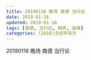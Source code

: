 ```yaml
---
title: 20190116 晚场 南德 当行论
date: 2019-01-16
updated: 2019-01-16
tags: [南德, 当行论, 相声, 高峰]
categories: (2018)戊戌年场次 
---
```

20190116 晚场 南德 当行论
